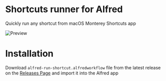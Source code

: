 # Shortcuts runner for Alfred

Quickly run any shortcut from macOS Monterey Shortcuts app

![Preview](https://user-images.githubusercontent.com/39211838/140613052-acdc8eb0-bc87-4ee8-960f-30c801de55e4.png)

# Installation
Download `alfred-run-shortcut.alfredworkflow` file from the latest release on the [Releases Page](https://github.com/eiskrenkov/alfred-run-shortcut/releases) and import it into the Alfred app
